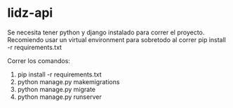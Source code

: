 # lidz-api

Se necesita tener python y django instalado para correr el proyecto. Recomiendo usar un virtual environment para sobretodo al correr pip install -r requirements.txt

Correr los comandos:

1.  pip install -r requirements.txt
2.  python manage.py makemigrations
3.  python manage.py migrate
4.  python manage.py runserver

